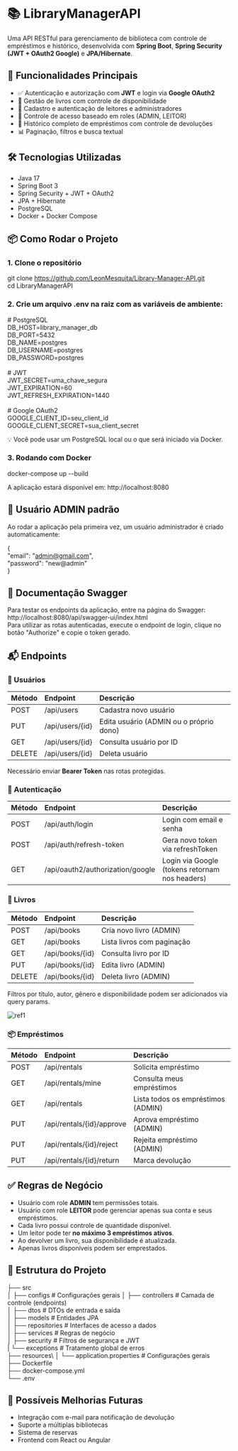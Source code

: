 ﻿# <a name="librarymanagerapi"></a><a name="contribuições"></a><a name="autor"></a><a name="licença"></a>📚 LibraryManagerAPI
Uma API RESTful para gerenciamento de biblioteca com controle de empréstimos e histórico, desenvolvida com **Spring Boot**, **Spring Security (JWT + OAuth2 Google)** e **JPA/Hibernate**.


## 🚀 Funcionalidades Principais
- ✅ Autenticação e autorização com **JWT** e login via **Google OAuth2**
- 📖 Gestão de livros com controle de disponibilidade
- 👤 Cadastro e autenticação de leitores e administradores
- 🔐 Controle de acesso baseado em roles (ADMIN, LEITOR)
- 🔄 Histórico completo de empréstimos com controle de devoluções
- 📊 Paginação, filtros e busca textual


## <a name="funcionalidades-principais"></a>🛠️ Tecnologias Utilizadas
- Java 17
- Spring Boot 3
- Spring Security + JWT + OAuth2
- JPA + Hibernate
- PostgreSQL
- Docker + Docker Compose


## <a name="tecnologias-utilizadas"></a>📦 Como Rodar o Projeto
### <a name="clone-o-repositório"></a>1. Clone o repositório
git clone https://github.com/LeonMesquita/Library-Manager-API.git \
cd LibraryManagerAPI
### 2\. Crie um arquivo .env na raiz com as variáveis de ambiente:
\# PostgreSQL\
DB\_HOST=library\_manager\_db\
DB\_PORT=5432\
DB\_NAME=postgres\
DB\_USERNAME=postgres\
DB\_PASSWORD=postgres\
\
\# JWT\
JWT\_SECRET=uma\_chave\_segura\
JWT\_EXPIRATION=60\
JWT\_REFRESH\_EXPIRATION=1440\
\
\# Google OAuth2\
GOOGLE\_CLIENT\_ID=seu\_client\_id\
GOOGLE\_CLIENT\_SECRET=sua\_client\_secret

💡 Você pode usar um PostgreSQL local ou o que será iniciado via Docker.


### <a name="x4424f9743b32b3b7df52630275c18440715a35a"></a>3. Rodando com Docker
docker-compose up --build

A aplicação estará disponível em: http://localhost:8080


## <a name="como-rodar-o-projeto"></a><a name="rodando-com-docker"></a>🔐 Usuário ADMIN padrão
Ao rodar a aplicação pela primeira vez, um usuário administrador é criado automaticamente:

{\
"email": "admin@gmail.com",\
"password": "new@admin"\
}


## 🚀  Documentação Swagger

Para testar os endpoints da aplicação, entre na página do Swagger: \
http://localhost:8080/api/swagger-ui/index.html \
Para utilizar as rotas autenticadas, execute o endpoint de login, clique no botão "Authorize" e copie o token gerado.



## <a name="usuário-admin-padrão"></a>📬 Endpoints
### 🧑 Usuários

|Método|Endpoint|Descrição|
| :- | :- | :- |
|POST|/api/users|Cadastra novo usuário|
|PUT|/api/users/{id}|Edita usuário (ADMIN ou o próprio dono)|
|GET|/api/users/{id}|Consulta usuário por ID|
|DELETE|/api/users/{id}|Deleta usuário|

Necessário enviar **Bearer Token** nas rotas protegidas.


### <a name="usuários"></a>🔑 Autenticação

|Método|Endpoint|Descrição|
| :- | :- | :- |
|POST|/api/auth/login|Login com email e senha|
|POST|/api/auth/refresh-token|Gera novo token via refreshToken|
|GET|/api/oauth2/authorization/google|Login via Google (tokens retornam nos headers)|


### <a name="autenticação"></a>📖 Livros

|Método|Endpoint|Descrição|
| :- | :- | :- |
|POST|/api/books|Cria novo livro (ADMIN)|
|GET|/api/books|Lista livros com paginação|
|GET|/api/books/{id}|Consulta livro por ID|
|PUT|/api/books/{id}|Edita livro (ADMIN)|
|DELETE|/api/books/{id}|Deleta livro (ADMIN)|

Filtros por título, autor, gênero e disponibilidade podem ser adicionados via query params.

![ref1]
### <a name="livros"></a>📦 Empréstimos

|Método|Endpoint|Descrição|
| :- | :- | :- |
|POST|/api/rentals|Solicita empréstimo|
|GET|/api/rentals/mine|Consulta meus empréstimos|
|GET|/api/rentals|Lista todos os empréstimos (ADMIN)|
|PUT|/api/rentals/{id}/approve|Aprova empréstimo (ADMIN)|
|PUT|/api/rentals/{id}/reject|Rejeita empréstimo (ADMIN)|
|PUT|/api/rentals/{id}/return|Marca devolução|


## <a name="endpoints"></a><a name="empréstimos"></a>✅ Regras de Negócio
- Usuário com role **ADMIN** tem permissões totais.
- Usuário com role **LEITOR** pode gerenciar apenas sua conta e seus empréstimos.
- Cada livro possui controle de quantidade disponível.
- Um leitor pode ter **no máximo 3 empréstimos ativos**.
- Ao devolver um livro, sua disponibilidade é atualizada.
- Apenas livros disponíveis podem ser emprestados.


## <a name="regras-de-negócio"></a>📂 Estrutura do Projeto
├── src\
│   ├── configs           # Configurações gerais
│   ├── controllers       # Camada de controle (endpoints)\
│   ├── dtos              # DTOs de entrada e saída\
│   ├── models            # Entidades JPA\
│   ├── repositories      # Interfaces de acesso a dados\
│   ├── services          # Regras de negócio\
│   ├── security          # Filtros de segurança e JWT\
 |   └── exceptions        # Tratamento global de erros\
├── resources\ 
│   └── application.properties   # Configurações gerais\
├── Dockerfile\
├── docker-compose.yml\
└── .env


## <a name="estrutura-do-projeto"></a><a name="testes"></a>📌 Possíveis Melhorias Futuras
- Integração com e-mail para notificação de devolução
- Suporte a múltiplas bibliotecas
- Sistema de reservas
- Frontend com React ou Angular


[ref1]: Aspose.Words.cc2608f4-7dd2-4eb3-a2e8-d630add526c3.001.png
[ref2]: Aspose.Words.cc2608f4-7dd2-4eb3-a2e8-d630add526c3.002.png
